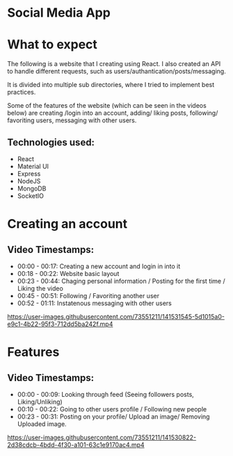 # Social Media App

# What to expect

The following is a website that I creating using React. I also created an API to handle different requests, such as users/authantication/posts/messaging.

It is divided into multiple sub directories, where I tried to implement best practices.

Some of the features of the website (which can be seen in the videos below) are creating /login into an account, adding/ liking posts, following/ favoriting users, messaging with other users.

## Technologies used:

- React
- Material UI
- Express
- NodeJS
- MongoDB
- SocketIO

# Creating an account

## Video Timestamps:
- 00:00 - 00:17: Creating a new account and login in into it
- 00:18 - 00:22: Website basic layout
- 00:23 - 00:44: Chaging personal information / Posting for the first time / Liking the video
- 00:45 - 00:51: Following / Favoriting another user
- 00:52 - 01:11: Instatenous messaging with other users

https://user-images.githubusercontent.com/73551211/141531545-5d1015a0-e9c1-4b22-95f3-712dd5ba242f.mp4

# Features

## Video Timestamps:
- 00:00 - 00:09: Looking through feed (Seeing followers posts, Liking/Unliking)
- 00:10 - 00:22: Going to other users profile / Following new people
- 00:23 - 00:31: Posting on your profile/ Upload an image/ Removing Uploaded image.

https://user-images.githubusercontent.com/73551211/141530822-2d38cdcb-4bdd-4f30-a101-63c1e9170ac4.mp4

